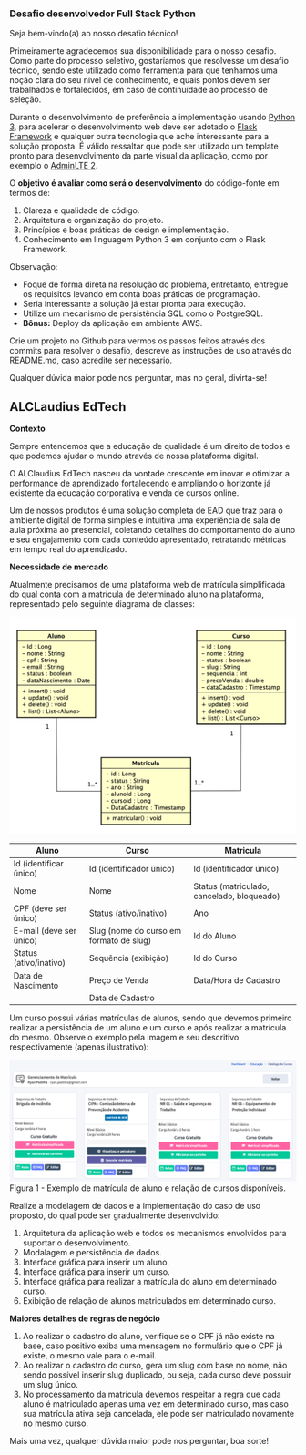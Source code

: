 ### Desafio desenvolvedor Full Stack Python

Seja bem-vindo(a) ao nosso desafio técnico!

Primeiramente agradecemos sua disponibilidade para o nosso desafio.
Como parte do processo seletivo, gostaríamos que resolvesse um desafio técnico, sendo este utilizado como ferramenta para que tenhamos uma noção clara do seu nível de conhecimento, e quais pontos devem ser trabalhados e fortalecidos, em caso de continuidade ao processo de seleção.

Durante o desenvolvimento de preferência a implementação usando [Python 3](https://www.python.org/), para acelerar o desenvolvimento web deve ser adotado o [Flask Framework](https://flask.palletsprojects.com/) e qualquer outra tecnologia que ache interessante para a solução proposta.
É válido ressaltar que pode ser utilizado um template pronto para desenvolvimento da parte visual da aplicação, como por exemplo o [AdminLTE 2](https://adminlte.io/themes/AdminLTE/index2.html).

O **objetivo é avaliar como será o desenvolvimento** do código-fonte em termos de:

1. Clareza e qualidade de código.
2. Arquitetura e organização do projeto.
3. Princípios e boas práticas de design e implementação.
4. Conhecimento em linguagem Python 3 em conjunto com o Flask Framework.

Observação:

- Foque de forma direta na resolução do problema, entretanto, entregue os requisitos levando em conta boas práticas de programação.
- Seria interessante a solução já estar pronta para execução.
- Utilize um mecanismo de persistência SQL como o PostgreSQL.
- **Bônus:** Deploy da aplicação em ambiente AWS.

Crie um projeto no Github para vermos os passos feitos através dos commits para resolver o desafio, descreve as instruções de uso através do README.md, caso acredite ser necessário.

Qualquer dúvida maior pode nos perguntar, mas no geral, divirta-se!

## ALCLaudius EdTech

**Contexto**

Sempre entendemos que a educação de qualidade é um direito de todos e que podemos ajudar o mundo através de nossa plataforma digital.

O ALClaudius EdTech nasceu da vontade crescente em inovar e otimizar a performance de aprendizado fortalecendo e ampliando o horizonte já existente da educação corporativa e venda de cursos online.

Um de nossos produtos é uma solução completa de EAD que traz para o ambiente digital de forma simples e intuitiva uma experiência de sala de aula próxima ao presencial, coletando detalhes do comportamento do aluno e seu engajamento com cada conteúdo apresentado, retratando métricas em tempo real do aprendizado.

**Necessidade de mercado**

Atualmente precisamos de uma plataforma web de matrícula simplificada do qual conta com a matrícula de determinado aluno na plataforma, representado pelo seguinte diagrama de classes:

![alt text](./imagens/diagrama-classe-alc.png) 

| Aluno  | Curso  |  Matricula  |
|---|---|---|
| Id (identificar único) | Id (identificador único)  |  Id (identificador único)  |
| Nome | Nome  |  Status (matriculado, cancelado, bloqueado)  |
| CPF (deve ser único) | Status (ativo/inativo)  |  Ano  |
| E-mail (deve ser único) | Slug (nome do curso em formato de slug) |  Id do Aluno  |
| Status (ativo/inativo) | Sequência (exibição) |  Id do Curso  |
| Data de Nascimento | Preço de Venda |  Data/Hora de Cadastro |
|  | Data de Cadastro |   | 

Um curso possui várias matrículas de alunos, sendo que devemos primeiro realizar a persistência de um aluno e um curso e após realizar a matrícula do mesmo. Observe o exemplo pela imagem e seu descritivo respectivamente (apenas ilustrativo):

![alt text](./imagens/matricula-em-curso.png)
Figura 1 - Exemplo de matrícula de aluno e relação de cursos disponíveis.

Realize a modelagem de dados e a implementação do caso de uso proposto, do qual pode ser gradualmente desenvolvido:

1. Arquitetura da aplicação web e todos os mecanismos envolvidos para suportar o desenvolvimento.
2. Modalagem e persistência de dados.
3. Interface gráfica para inserir um aluno.
4. Interface gráfica para inserir um curso.
5. Interface gráfica para realizar a matrícula do aluno em determinado curso.
6. Exibição de relação de alunos matriculados em determinado curso.

**Maiores detalhes de regras de negócio**

1. Ao realizar o cadastro do aluno, verifique se o CPF já não existe na base, caso positivo exiba uma mensagem no formulário que o CPF já existe, o mesmo vale para o e-mail.
2. Ao realizar o cadastro do curso, gera um slug com base no nome, não sendo possível inserir slug duplicado, ou seja, cada curso deve possuir um slug único.
3. No processamento da matrícula devemos respeitar a regra que cada aluno é matriculado apenas uma vez em determinado curso, mas caso sua matrícula ativa seja cancelada, ele pode ser matriculado novamente no mesmo curso.

Mais uma vez, qualquer dúvida maior pode nos perguntar, boa sorte!



